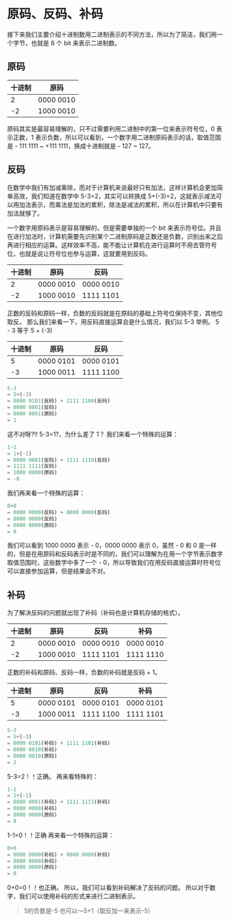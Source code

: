 
# 原码、反码、补码

接下来我们主要介绍十进制数用二进制表示的不同方法，所以为了简洁，我们用一个字节，也就是 8 个 bit 来表示二进制数。

## 原码

<table><thead><tr><th>十进制</th><th>原码</th></tr></thead><tbody><tr><td>2</td><td>0000 0010</td></tr><tr><td>-2</td><td>1000 0010</td></tr></tbody></table>

原码其实是最容易理解的，只不过需要利用二进制中的第一位来表示符号位，0 表示正数，1 表示负数，所以可以看到，一个数字用二进制原码表示的话，取值范围是 - 111 1111 ~ +111 1111，换成十进制就是 - 127 ~ 127。

## 反码


在数学中我们有加减乘除，而对于计算机来说最好只有加法，这样计算机会更加简单高效，我们知道在数学中 5-3=2，其实可以转换成 5+(-3)=2，这就表示减法可以用加法表示，而乘法是加法的累积，除法是减法的累积，所以在计算机中只要有加法就够了。

一个数字用原码表示是容易理解的，但是需要单独的一个 bit 来表示符号位。并且在进行加法时，计算机需要先识别某个二进制原码是正数还是负数，识别出来之后再进行相应的运算。这样效率不高，能不能让计算机在进行运算时不用去管符号位，也就是说让符号位也参与运算，这就要用到反码。

<table><thead><tr><th>十进制</th><th>原码</th><th>反码</th></tr></thead><tbody><tr><td>2</td><td>0000 0010</td><td>0000 0010</td></tr><tr><td>-2</td><td>1000 0010</td><td>1111 1101</td></tr></tbody></table>

正数的反码和原码一样，负数的反码就是在原码的基础上符号位保持不变，其他位取反。 那么我们来看一下，用反码直接运算会是什么情况，我们以 5-3 举例。 5 - 3 等于 5 + (-3)

<table><thead><tr><th>十进制</th><th>原码</th><th>反码</th></tr></thead><tbody><tr><td>5</td><td>0000 0101</td><td>0000 0101</td></tr><tr><td>-3</td><td>1000 0011</td><td>1111 1100</td></tr></tbody></table>

```js
5-3
= 5+(-3)
= 0000 0101(反码) + 1111 1100(反码) 
= 0000 0001(反码)
= 0000 0001(原码) 
= 1
```

这不对呀?!! 5-3=1?，为什么差了 1？ 我们来看一个特殊的运算：

```js
1-1
= 1+(-1)
= 0000 0001(反码) + 1111 1110(反码)
= 1111 1111(反码)
= 1000 0000(原码)
= -0
```

我们再来看一个特殊的运算：

```js
0+0
= 0000 0000(反码) + 0000 0000(反码)
= 0000 0000(反码)
= 0000 0000(原码)
= 0
```

我们可以看到 1000 0000 表示 - 0，0000 0000 表示 0，虽然 - 0 和 0 是一样的，但是在用原码和反码表示时是不同的，我们可以理解为在用一个字节表示数字取值范围时，这些数字中多了一个 - 0，所以导致我们在用反码直接运算时符号位可以直接参加运算，但是结果会不对。

## 补码


为了解决反码的问题就出现了补码（补码也是计算机存储的格式）。

<table><thead><tr><th>十进制</th><th>原码</th><th>反码</th><th>补码</th></tr></thead><tbody><tr><td>2</td><td>0000 0010</td><td>0000 0010</td><td>0000 0010</td></tr><tr><td>-2</td><td>1000 0010</td><td>1111 1101</td><td>1111 1110</td></tr></tbody></table>

正数的补码和原码、反码一样，负数的补码就是反码 + 1。

<table><thead><tr><th>十进制</th><th>原码</th><th>反码</th><th>补码</th></tr></thead><tbody><tr><td>5</td><td>0000 0101</td><td>0000 0101</td><td>0000 0101</td></tr><tr><td>-3</td><td>1000 0011</td><td>1111 1100</td><td>1111 1101</td></tr></tbody></table>

```js
5-3
= 5+(-3)
= 0000 0101(补码) + 1111 1101(补码)
= 0000 0010(补码)
= 0000 0010(原码) 
= 2
```

5-3=2！！正确。 再来看特殊的：

```js
1-1
= 1+(-1)
= 0000 0001(补码) + 1111 1111(补码)
= 0000 0000(补码)
= 0000 0000(原码)
= 0
```

1-1=0！！正确 再来看一个特殊的运算：

```js
0+0
= 0000 0000(补码) + 0000 0000(补码)
= 0000 0000(补码)
= 0000 0000(原码)
= 0
```

0+0=0！！也正确。 所以，我们可以看到补码解决了反码的问题。 所以对于数字，我们可以使用补码的形式来进行二进制表示。

> 5的负数是-5 也可以～5+1（取反加一来表示-5）
